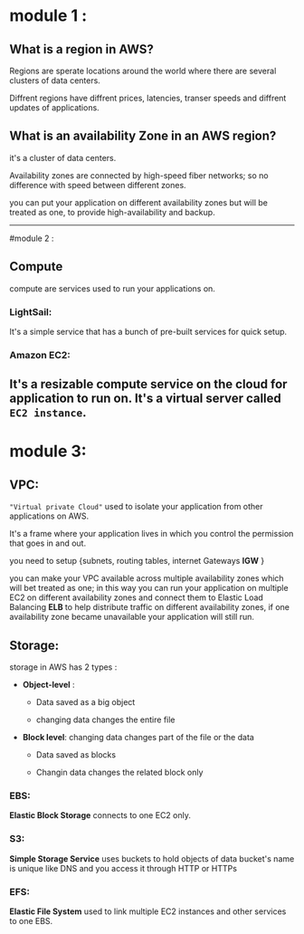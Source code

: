 # module 1 :
## What is a region in AWS?

Regions are sperate locations around the world where there are several clusters of data centers.

Diffrent regions have diffrent prices, latencies, transer speeds and diffrent updates of applications.

## What is an availability Zone in an AWS region?

it's a cluster of data centers.

Availability zones are connected by high-speed fiber networks; so no difference with speed between different zones.

you can put your application on different availability zones but will be treated as one, to provide high-availability and backup.

---

 #module 2 :
## Compute
compute are services used to run your applications on.
### LightSail:
It's a simple service that has a bunch of pre-built services for quick setup.

### Amazon EC2:
It's a resizable compute service on the cloud for application to run on.
It's a virtual server called `EC2 instance`.
---
# module 3:
## VPC:
`"Virtual private Cloud"` used to isolate your application from other applications on AWS.

It's a frame where your application lives in which you control the permission that goes in and out.

you need to setup {subnets, routing tables, internet Gateways **IGW** }

you can make your VPC available across multiple availability zones which will bet treated as one; in this way you can run your application on multiple EC2 on different availability zones and connect them to Elastic Load Balancing **ELB** to help distribute traffic on different availability zones, if one availability zone became unavailable your application will still run.

## Storage:

storage in AWS has 2 types :

- **Object-level** :

	- Data saved as a big object

	- changing data changes the entire file

- **Block level**: changing data changes part of the file or the data

	- Data saved as blocks

	- Changin data changes the related block only

### EBS:
**Elastic Block Storage** connects to one EC2 only.
### S3:
**Simple Storage Service** uses buckets to hold objects of data
bucket's name is unique like DNS and you access it through HTTP or HTTPs
### EFS:
**Elastic File System** used to link multiple EC2 instances and other services to one EBS.